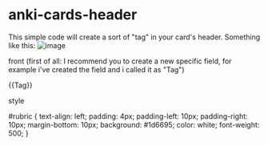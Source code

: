 # anki-cards-header

This simple code will create a sort of "tag" in your card's header. Something like this:
![image](https://user-images.githubusercontent.com/121182276/215358027-b8585ec6-4bf0-40f7-a0fb-33703d36b5d4.png)

front (first of all: I recommend you to create a new specific field, for example i've created the field and i called it as "Tag")
<div id="rubric">{{Tag}}</div>


style

#rubric {
  text-align: left;
  padding: 4px;
  padding-left: 10px;
  padding-right: 10px;
  margin-bottom: 10px;
  background: #1d6695;
  color: white;
  font-weight: 500;
}
